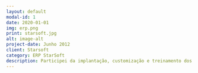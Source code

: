 ```yaml
---
layout: default
modal-id: 1
date: 2020-01-01
img: erp.png
print: starsoft.jpg
alt: image-alt
project-date: Junho 2012
client: Starsoft
category: ERP StarSoft
description: Participei da implantação, customização e treinamento dos modulos Contas a pagar, Contas a receber, Contas e Aplicações, Livros Fiscais, Contabilidade, RH, Ponto Eletronico, Estoque, Compras, Vendas e Nota Fiscal Eletronica. Empresas como Irineu Imoveis, Carglass, AGP, Fipe, Eletro Nacional entre outras.
---
```

